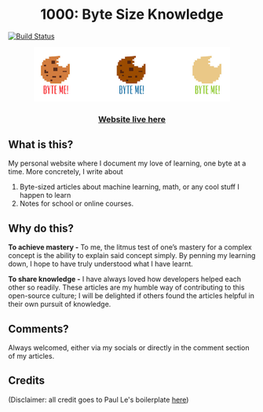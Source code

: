 <h1 align="center">1000: Byte Size Knowledge </h1>

[![Build Status](https://travis-ci.org/larrylawl/larrylawl.github.io.svg?branch=master)](https://travis-ci.org/larrylawl/larrylawl.github.io)

<div align="center">
  <img src="/assets/img/byte.png" width="400"/>
  <h3>
      <a href="https://larrylawl.github.io/">Website live here</a>
  </h3>
</div>


## What is this?

My personal website where I document my love of learning, one byte at a time. More concretely, I write about 
1. Byte-sized articles about machine learning, math, or any cool stuff I happen to learn
2. Notes for school or online courses.

## Why do this?
**To achieve mastery -** To me, the litmus test of one’s mastery for a complex concept is the ability to explain said concept simply. By penning my learning down, I hope to have truly understood what I have learnt.

**To share knowledge -** I have always loved how developers helped each other so readily. These articles are my humble way of contributing to this open-source culture; I will be delighted if others found the articles helpful in their own pursuit of knowledge.

## Comments?
Always welcomed, either via my socials or directly in the comment section of my articles.

## Credits
(Disclaimer: all credit goes to Paul Le's boilerplate [here](https://github.com/LeNPaul/Lagrange))
